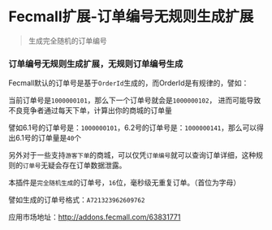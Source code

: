 Fecmall扩展-订单编号无规则生成扩展
===================

>  生成完全随机的订单编号

### 订单编号无规则生成扩展，无规则订单编号生成


Fecmall默认的订单号是基于`OrderId`生成的，而OrderId是有规律的，譬如：

当前订单号是`1000000101`，那么下一个订单号就会是`1000000102`，
进而可能导致不良竞争者通过每天下单，计算出你的商城的订单量

譬如6.1号的订单号是：`1000000101`，6.2号的订单号是：`1000000141`，那么可以得出6.1号的订单量是`40`个

另外对于一些支持`游客下单`的商城，可以仅凭`订单编号`就可以查询订单详细，这种规则的`订单号`无疑会存在订单数据泄露。



本插件是`完全随机生成`的订单号，`16`位，毫秒级无重复订单。（首位为字母）

譬如生成的订单号格式：`A721323962609762`


应用市场地址：http://addons.fecmall.com/63831771
